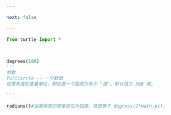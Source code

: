 ```yaml
---

next: false

---
```




<BlogInfo id="693" title="5.度量单位的设置" author="白日梦想猿" pv=0 read_times=0 pre_cost_time="0分7秒" category="turtle学习" tag_list="['turtle学习']" create_time="2021.07.18 16:23:04" update_time="2021.07.18 16:24:18" />

```python
from turtle import *



degrees(180)
'''
参数
fullcircle -- 一个数值
设置角度的度量单位，即设置一个圆周为多少 "度"。默认值为 360 度。

'''

radians()#设置角度的度量单位为弧度。其值等于 degrees(2*math.pi)。
```



<ActionBox />
